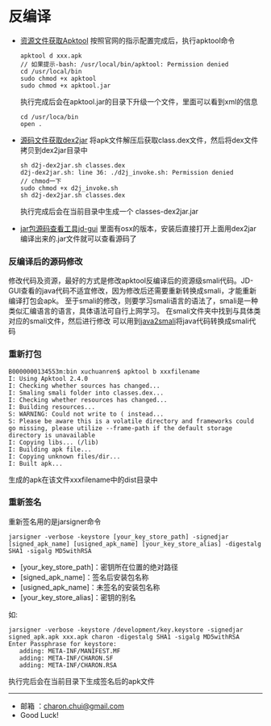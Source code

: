 反编译
===

- [资源文件获取Apktool](https://ibotpeaches.github.io/Apktool/install/)
	按照官网的指示配置完成后，执行apktool命令

	```
	apktool d xxx.apk
    // 如果提示-bash: /usr/local/bin/apktool: Permission denied
    cd /usr/local/bin
    sudo chmod +x apktool
    sudo chmod +x apktool.jar
	```
	执行完成后会在apktool.jar的目录下升级一个文件，里面可以看到xml的信息
    ```
    cd /usr/loca/bin
    open .
    ```
- [源码文件获取dex2jar](https://github.com/pxb1988/dex2jar)
    将apk文件解压后获取class.dex文件，然后将dex文件拷贝到dex2jar目录中
    ```
	sh d2j-dex2jar.sh classes.dex 
	d2j-dex2jar.sh: line 36: ./d2j_invoke.sh: Permission denied
	// chmod一下
	sudo chmod +x d2j_invoke.sh
	sh d2j-dex2jar.sh classes.dex
    ```
    执行完成后会在当前目录中生成一个 classes-dex2jar.jar

- [jar包源码查看工具jd-gui](https://github.com/java-decompiler/jd-gui)
	里面有osx的版本，安装后直接打开上面用dex2jar编译出来的.jar文件就可以查看源码了
	

### 反编译后的源码修改

修改代码及资源，最好的方式是修改apktool反编译后的资源级smali代码。JD-GUI查看的java代码不适宜修改，因为修改后还需要重新转换成smali，才能重新编译打包会apk。
至于smali的修改，则要学习smali语言的语法了，smali是一种类似汇编语言的语言，具体语法可自行上网学习。
在smali文件夹中找到与具体类对应的smali文件，然后进行修改
可以用到[java2smali](https://plugins.jetbrains.com/plugin/7385-java2smali)将java代码转换成smali代码

### 重新打包

```
B0000000134553m:bin xuchuanren$ apktool b xxxfilename 
I: Using Apktool 2.4.0
I: Checking whether sources has changed...
I: Smaling smali folder into classes.dex...
I: Checking whether resources has changed...
I: Building resources...
S: WARNING: Could not write to ( instead...
S: Please be aware this is a volatile directory and frameworks could go missing, please utilize --frame-path if the default storage directory is unavailable
I: Copying libs... (/lib)
I: Building apk file...
I: Copying unknown files/dir...
I: Built apk...

```
生成的apk在该文件xxxfilename中的dist目录中

### 重新签名

重新签名用的是jarsigner命令
```
jarsigner -verbose -keystore [your_key_store_path] -signedjar [signed_apk_name] [usigned_apk_name] [your_key_store_alias] -digestalg SHA1 -sigalg MD5withRSA
```

- [your_key_store_path]：密钥所在位置的绝对路径
- [signed_apk_name]：签名后安装包名称
- [usigned_apk_name]：未签名的安装包名称
- [your_key_store_alias]：密钥的别名

如:  

```
jarsigner -verbose -keystore /development/key.keystore -signedjar signed_apk.apk xxx.apk charon -digestalg SHA1 -sigalg MD5withRSA
Enter Passphrase for keystore: 
   adding: META-INF/MANIFEST.MF
   adding: META-INF/CHARON.SF
   adding: META-INF/CHARON.RSA

```
执行完后会在当前目录下生成签名后的apk文件


---

- 邮箱 ：charon.chui@gmail.com  
- Good Luck!

